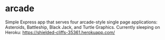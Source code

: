 # arcade
Simple Express app that serves four arcade-style single page applications: Asteroids, Battleship, Black Jack, and Turtle Graphics.
Currently sleeping on Heroku: https://shielded-cliffs-35361.herokuapp.com/
